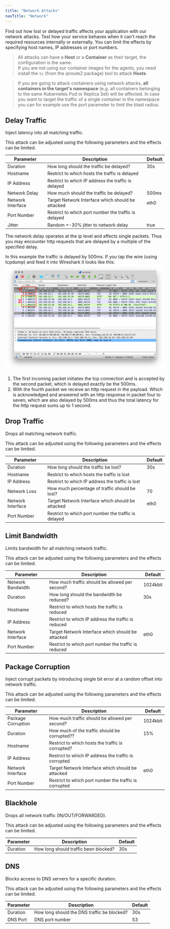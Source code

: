 ```yaml
---
title: "Network Attacks"
navTitle: "Network"
---
```

Find out how lost or delayed traffic affects your application with our network attacks. Test how your service behaves when it can't reach the required resources internally or externally. You can limit the effects by specifying host names, IP addresses or port numbers.

> All attacks can have a **Host** or a **Container** as their target, the configuration is the same.<br/>
> If you are not using our container images for the agents, you need install the `tc` (from the iproute2 package) tool to attack **Hosts**.

> If you are going to attack containers using network attacks, **all containers in the target's namespace** (e.g. all containers belonging to the same Kubernetes Pod or Replica Set) will be affected.
> In case you want to target the traffic of a single container in the namespace you can for example use the port parameter to limit the blast radius.

## Delay Traffic
Inject latency into all matching traffic.

This attack can be adjusted using the following parameters and the effects can be limited.

| Parameter   |      Description      | Default |
|----------|-------------|-------------|
| Duration |  How long should the traffic be delayed? | 30s |
| Hostname |    Restrict to which hosts the traffic is delayed   | |
| IP Address | Restrict to which IP address the traffic is delayed | |
| Network Delay | How much should the traffic be delayed? | 500ms |
| Network Interface | Target Network Interface which should be attacked | eth0 |
| Port Number | Restrict to which port number the traffic is delayed | |
| Jitter | Random +-30% jitter to network delay | true |

The network delay operates at the ip level and affects single packets.
Thus you may encounter http requests that are delayed by a multiple of the specified delay.

In this example the traffic is delayed by 500ms.
If you tap the wire (using tcpdump) and feed it into Wireshark it looks like this:
![tcpdump delay example](tcpdump.png)
1. The first incoming packet initiates the tcp connection and is accepted by the second packet, which is delayed exactly be the 500ms. <br/>
2. With the fourth packet we receive an http request in the payload. Which is acknowledged and answered with an http response in packet four to seven, which are also delayed by 500ms and thus the total latency for the http request sums up to 1 second.

## Drop Traffic
Drops all matching network traffic.

This attack can be adjusted using the following parameters and the effects can be limited.

| Parameter   |      Description      | Default |
|----------|-------------|-------------|
| Duration |  How long should the traffic be lost? | 30s |
| Hostname |    Restrict to which hosts the traffic is lost   | |
| IP Address | Restrict to which IP address the traffic is lost | |
| Network Loss | How much percentage of traffic should be lost? | 70 |
| Network Interface | Target Network Interface which should be attacked | eth0 |
| Port Number | Restrict to which port number the traffic is delayed | |

## Limit Bandwidth
Limits bandwidth for all matching network traffic.

This attack can be adjusted using the following parameters and the effects can be limited.

| Parameter   |      Description      | Default |
|----------|-------------|-------------|
| Network Bandwidth |  How much traffic should be allowed per second? | 1024kbit |
| Duration |    How long should the bandwidth be reduced?   | 30s |
| Hostname |    Restrict to which hosts the traffic is reduced   | |
| IP Address | Restrict to which IP address the traffic is reduced | |
| Network Interface | Target Network Interface which should be attacked | eth0 |
| Port Number | Restrict to which port number the traffic is reduced | |

## Package Corruption
Inject corrupt packets by introducing single bit error at a random offset into network traffic.

This attack can be adjusted using the following parameters and the effects can be limited.

| Parameter   |      Description      | Default |
|----------|-------------|-------------|
| Package Corruption|  How much traffic should be allowed per second? | 1024kbit |
| Duration |    How much of the traffic should be corrupted??   | 15% |
| Hostname |    Restrict to which hosts the traffic is corrupted?   | |
| IP Address | Restrict to which IP address the traffic is corrupted | |
| Network Interface | Target Network Interface which should be attacked | eth0 |
| Port Number | Restrict to which port number the traffic is corrupted | |

## Blackhole
Drops all network traffic (IN/OUT/FORWARDED).

This attack can be adjusted using the following parameters and the effects can be limited.

| Parameter   |      Description      | Default |
|----------|-------------|-------------|
| Duration |  How long should traffic been blocked?   | 30s |

## DNS
Blocks access to DNS servers for a specific duration.

This attack can be adjusted using the following parameters and the effects can be limited.

| Parameter   |      Description      | Default |
|----------|-------------|-------------|
| Duration |  How long should the DNS traffic be blocked?   | 30s |
| DNS Port |  DNS port number | 53 |
